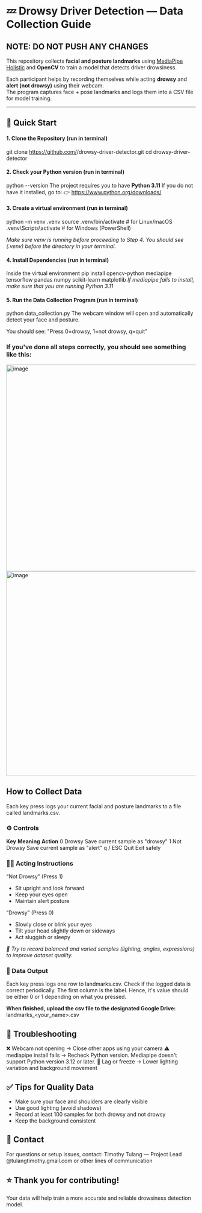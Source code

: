 # 💤 Drowsy Driver Detection — Data Collection Guide

## NOTE: DO NOT PUSH ANY CHANGES

This repository collects **facial and posture landmarks** using [MediaPipe Holistic](https://developers.google.com/mediapipe/solutions/vision/holistic) and **OpenCV** to train a model that detects driver drowsiness.

Each participant helps by recording themselves while acting **drowsy** and **alert (not drowsy)** using their webcam.  
The program captures face + pose landmarks and logs them into a CSV file for model training.

---

## 🧩 Quick Start

#### 1. Clone the Repository (run in terminal)
git clone https://github.com/<your-username>/drowsy-driver-detector.git
cd drowsy-driver-detector


#### 2. Check your Python version (run in terminal)
python --version
The project requires you to have **Python 3.11**
If you do not have it installed, go to:
👉 https://www.python.org/downloads/


#### 3. Create a virtual environment (run in terminal)
python -m venv .venv
source .venv/bin/activate    # for Linux/macOS
.venv\Scripts\activate     # for Windows (PowerShell)

*Make sure venv is running before proceeding to Step 4. You should see (.venv) before the directory in your terminal.*


#### 4. Install Dependencies (run in terminal)
Inside the virtual environment
pip install opencv-python mediapipe tensorflow pandas numpy scikit-learn matplotlib
*If mediapipe fails to install, make sure that you are running Python 3.11*


#### 5. Run the Data Collection Program (run in terminal)
python data_collection.py
The webcam window will open and automatically detect your face and posture.

You should see: "Press 0=drowsy, 1=not drowsy, q=quit"

### If you've done all steps correctly, you should see something like this:
<img width="645" height="548" alt="image" src="https://github.com/user-attachments/assets/664b24b9-d5a4-459d-a4e8-c08177e921ea" />
<img width="641" height="543" alt="image" src="https://github.com/user-attachments/assets/5aa5d72f-00db-44e9-b00c-e93ed4dfbb60" />



## How to Collect Data

Each key press logs your current facial and posture landmarks to a file called landmarks.csv.

### ⚙️ Controls
**Key**	        **Meaning**	        **Action**
0	        Drowsy	        Save current sample as "drowsy"
1	        Not Drowsy	    Save current sample as "alert"
q / ESC	    Quit	        Exit safely

### 🧍‍♀️ Acting Instructions
“Not Drowsy” (Press 1)
- Sit upright and look forward
- Keep your eyes open
- Maintain alert posture

“Drowsy” (Press 0)
- Slowly close or blink your eyes
- Tilt your head slightly down or sideways
- Act sluggish or sleepy

*🎯 Try to record balanced and varied samples (lighting, angles, expressions) to improve dataset quality.*

### 📄 Data Output
Each key press logs one row to landmarks.csv. Check if the logged data is correct periodically. The first column is the label. Hence, it's value should be either 0 or 1 depending on what you pressed.

**When finished, upload the csv file to the designated Google Drive:**
landmarks_<your_name>.csv

## 🧩 Troubleshooting
❌ Webcam not opening → Close other apps using your camera
⚠️ mediapipe install fails → Recheck Python version. Mediapipe doesn't support Python version 3.12 or later.
🐢 Lag or freeze → Lower lighting variation and background movement

## ✅ Tips for Quality Data
- Make sure your face and shoulders are clearly visible
- Use good lighting (avoid shadows)
- Record at least 100 samples for both drowsy and not drowsy
- Keep the background consistent

## 💬 Contact
For questions or setup issues, contact:
Timothy Tulang — Project Lead @tulangtimothy.gmail.com or other lines of communication

## ⭐ Thank you for contributing!
Your data will help train a more accurate and reliable drowsiness detection model.


